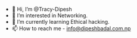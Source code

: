 - 👋 Hi, I’m @Tracy-Dipesh
- 👀 I’m interested in Networking.
- 🌱 I’m currently learning Ethical hacking.
- 📫 How to reach me - info@dipeshbadal.com.np
<!---
Tracy-Dipesh/Tracy-Dipesh is a ✨ special ✨ repository because its `README.md` (this file) appears on your GitHub profile.
You can click the Preview link to take a look at your changes.
--->
